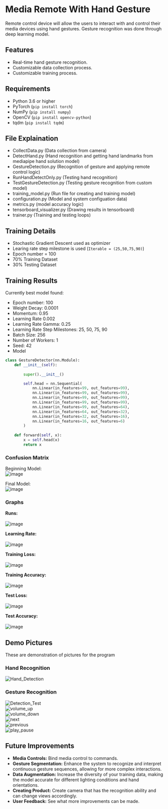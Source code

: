 # Media Remote With Hand Gesture
Remote control device will allow the users to interact with and control their media devices using hand gestures. Gesture recognition was done through deep learning model.

## Features
- Real-time hand gesture recognition.
- Customizable data collection process.
- Customizable training process.

## Requirements
- Python 3.6 or higher
- PyTorch (`pip install torch`)
- NumPy (`pip install numpy`)
- OpenCV (`pip install opencv-python`)
- tqdm (`pip install tqdm`)

## File Explaination
- CollectData.py (Data collection from camera)
- DetectHand.py (Hand recognition and getting hand landmarks from mediapipe hand solution model)
- GestureDetection.py (Recognition of gesture and applying remote control logic)
- RunHandDetectOnly.py (Testing hand recognition)
- TestGestureDetection.py (Testing gesture recognition from custom model)
- training_model.py (Run file for creating and training model)
- configuration.py (Model and system configuation data)
- metrics.py (model accuracy logic)
- tensorboard_visualizer.py (Drawing results in tensorboard)
- trainer.py (Training and testing loops)

## Training Details
- Stochastic Gradient Descent used as optimizer
- Learing rate step milestone is used (`Iterable = (25,50,75,90)`)
- Epoch number = 100
- 70% Training Dataset
- 30% Testing Dataset

## Training Results
Currently best model found:
- Epoch number: 100
- Weight Decay: 0.0001
- Momentum: 0.95
- Learning Rate 0.002
- Learning Rate Gamma: 0.25
- Learning Rate Step Milestones: 25, 50, 75, 90
- Batch Size: 256
- Number of Workers: 1
- Seed: 42
- Model
```python
class GestureDetector(nn.Module):
    def __init__(self):
        
        super().__init__()

        self.head = nn.Sequential(
            nn.Linear(in_features=99, out_features=99),
            nn.Linear(in_features=99, out_features=99),
            nn.Linear(in_features=99, out_features=99),
            nn.Linear(in_features=99, out_features=99),
            nn.Linear(in_features=99, out_features=64),
            nn.Linear(in_features=64, out_features=32),
            nn.Linear(in_features=32, out_features=16),
            nn.Linear(in_features=16, out_features=6)
        )
        
    def forward(self, x):
        x = self.head(x)
        return x
```

### Confusion Matrix
Beginning Model:<br />
![image](https://github.com/dkim7405/Gesture_Remote/assets/122648295/e6755489-0e86-4157-b22c-2b6d47d9ac46)

Final Model:<br />
![image](https://github.com/dkim7405/Gesture_Remote/assets/122648295/7e5b9d31-af94-4299-8a15-4edcde6ce0d9)

### Graphs
**Runs:**<br />
<br />
![image](https://github.com/dkim7405/Gesture_Remote/assets/122648295/6e97f98c-057c-4490-b4bd-cefd6b45d98d)

**Learning Rate:**<br />
<br />
![image](https://github.com/dkim7405/Gesture_Remote/assets/122648295/c7d81ca4-8d14-4206-848c-fca469af3307)

**Training Loss:**<br />
<br />
![image](https://github.com/dkim7405/Gesture_Remote/assets/122648295/afbc0f8d-ee8b-4030-9a99-9e9a54b1ee7e)

**Training Accuracy:**<br />
<br />
![image](https://github.com/dkim7405/Gesture_Remote/assets/122648295/5ee5c187-dd8d-44a0-87f0-727808fc1d22)

**Test Loss:**<br />
<br />
![image](https://github.com/dkim7405/Gesture_Remote/assets/122648295/f3f3036f-e2fd-4591-aa35-91778c1f9484)

**Test Accuracy:**<br />
<br />
![image](https://github.com/dkim7405/Gesture_Remote/assets/122648295/cb5ceb37-5def-4c0e-9d7e-e81a2772a555)

## Demo Pictures
These are demonstration of pictures for the program

### Hand Recognition
![Hand_Detection](https://github.com/dkim7405/Gesture_Remote/assets/122648295/3d96020c-5efc-4cab-af23-7b0076e15dda)

### Gesture Recognition
![Detection_Test](https://github.com/dkim7405/Gesture_Remote/assets/122648295/7f921a05-636b-4aff-822c-8c316563f100)
<br />
![volume_up](https://github.com/dkim7405/Gesture_Remote/assets/122648295/50a82759-6f83-4fc1-9fcf-7aca7d48c3a5)
<br />
![volume_down](https://github.com/dkim7405/Gesture_Remote/assets/122648295/40e6b91e-b6e0-4c49-b000-367ead21ee7c)
<br />
![next](https://github.com/dkim7405/Gesture_Remote/assets/122648295/7ab451fa-21be-497c-8d80-d424d34f7b2c)
<br />
![previous](https://github.com/dkim7405/Gesture_Remote/assets/122648295/27d57436-a7d0-4d40-9ab5-fa72715d144c)
<br />
![play_pause](https://github.com/dkim7405/Gesture_Remote/assets/122648295/67d5617f-e313-4506-a34c-8506f3139c9a)

## Future Improvements
- **Media Controls:** Bind media control to commands.
- **Gesture Segmentation:** Enhance the system to recognize and interpret continuous gesture sequences, allowing for more complex interactions.
- **Data Augmentation:** Increase the diversity of your training data, making the model accurate for different lighting conditions and hand orientations.
- **Creating Product:** Create camera that has the recognition ability and can change views accordingly.
- **User Feedback:** See what more improvements can be made.
